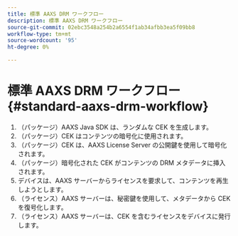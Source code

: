 ```yaml
---
title: 標準 AAXS DRM ワークフロー
description: 標準 AAXS DRM ワークフロー
source-git-commit: 02ebc3548a254b2a6554f1ab34afbb3ea5f09bb8
workflow-type: tm+mt
source-wordcount: '95'
ht-degree: 0%

---
```


# 標準 AAXS DRM ワークフロー{#standard-aaxs-drm-workflow}

1. （パッケージ）AAXS Java SDK は、ランダムな CEK を生成します。
1. （パッケージ）CEK はコンテンツの暗号化に使用されます。
1. （パッケージ）CEK は、AAXS License Server の公開鍵を使用して暗号化されます。
1. （パッケージ）暗号化された CEK がコンテンツの DRM メタデータに挿入されます。
1. デバイスは、AAXS サーバーからライセンスを要求して、コンテンツを再生しようとします。
1. （ライセンス）AAXS サーバーは、秘密鍵を使用して、メタデータから CEK を復号化します。
1. （ライセンス）AAXS サーバーは、CEK を含むライセンスをデバイスに発行します。
